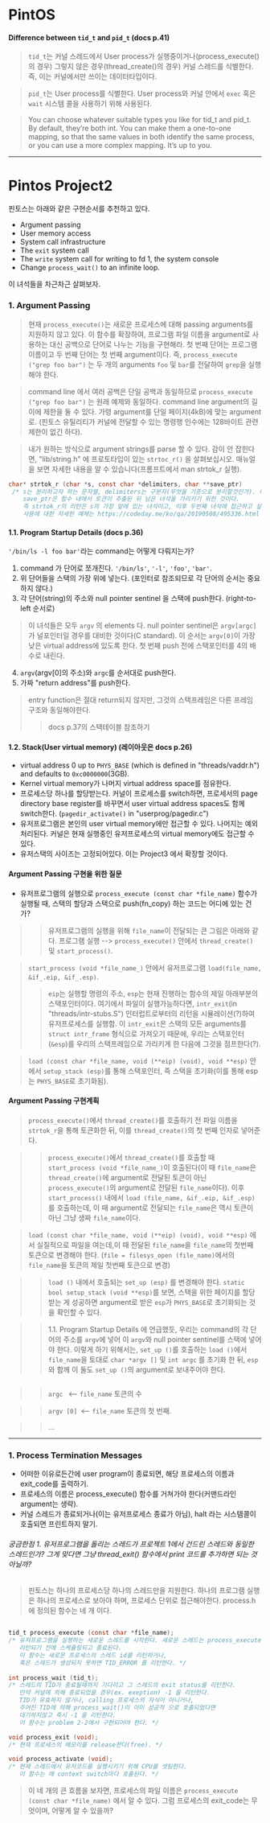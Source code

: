 # PintOS
#### Difference between ```tid_t``` and ```pid_t``` (docs p.41)
 > ```tid_t```는 커널 스레드에서 User process가 실행중이거나(process_execute()의 경우)
 그렇지 않은 경우(thread_create()의 경우) 커널 스레드를 식별한다.
 즉, 이는 커널에서만 쓰이는 데이터타입이다.
 
 > ```pid_t```는 User process를 식별한다. User process와 커널 안에서
 ```exec``` 혹은 ```wait``` 시스템 콜을 사용하기 위해 사용된다.
 
 > You can choose whatever suitable types you like for tid_t and pid_t.
 By default, they’re both int. You can make them a one-to-one mapping,
 so that the same values in both identify the same process,
 or you can use a more complex mapping. It’s up to you.

----------------------------------------

# Pintos Project2
핀토스는 아래와 같은 구현순서를 추천하고 있다.
 - Argument passing
 - User memory access
 - System call infrastructure
 - The ```exit``` system call
 - The ```write``` system call for writing to fd 1, the system console
 - Change ```process_wait()``` to an infinite loop.

이 녀석들을 차근차근 살펴보자.
### 1. Argument Passing
 > 현재 ```process_execute()```는 새로운 프로세스에 대해 passing arguments를 지원하지 않고 있다.
 이 함수를 확장하여, 프로그램 파일 이름을 argument로 사용하는 대신 공백으로 단어로 나누는 기능을 구현해라.
 첫 번째 단어는 프로그램 이름이고 두 번째 단어는 첫 번째 argument이다. 즉,
 ```process_execute ("grep foo bar")``` 는 두 개의 arguments ```foo``` 및 ```bar```를 전달하여 ```grep```을 실행해야 한다.
 
 > command line 에서 여러 공백은 단일 공백과 동일하므로 ```process_execute ("grep foo bar")``` 는 원래 예제와 동일하다.
 command line argument의 길이에 제한을 둘 수 있다. 가령 argument를 단일 페이지(4kB)에 맞는 argument로.
 (핀토스 유틸리티가 커널에 전달할 수 있는 명령행 인수에는 128바이트 관련 제한이 없긴 하다).
 
 > 내가 원하는 방식으로 argument strings를 parse 할 수 있다. 감이 안 잡힌다면, 
 "lib/string.h" 에 프로토타입이 있는 ```strtoc_r()``` 을 살펴보십시오.
 매뉴얼을 보면 자세한 내용을 알 수 있습니다(프롬프트에서 man strtok_r 실행).
```C
char* strtok_r (char *s, const char *delimiters, char **save_ptr)
 /* s는 분리하고자 하는 문자열, delimiters는 구분자(무엇을 기준으로 분리할것인가). 여기에서 분리자를 공백으로 줘야 한다.
    save_ptr은 함수 내에서 토큰이 추출된 뒤 남은 녀석을 가리키기 위한 것이다. 
    즉 strtok_r의 리턴은 s의 가장 앞에 있는 녀석이고, 이후 두번째 녀석에 접근하고 싶다면 두 번째 strtok 호출 전 s = save_ptr 해줘야 한다.
    사용에 대한 자세한 예제는 https://codeday.me/ko/qa/20190508/495336.html 참조. */
 ```
 
 
 #### 1.1. Program Startup Details (docs p.36)
 ```'/bin/ls -l foo bar'```라는 command는 어떻게 다뤄지는가?
  1. command 가 단어로 쪼개진다. ```'/bin/ls'```, ```'-l'```, ```'foo'```, ```'bar'```.
  2. 위 단어들을 스택의 가장 위에 넣는다. (포인터로 참조되므로 각 단어의 순서는 중요하지 않다.)
  3. 각 단어(string)의 주소와 null pointer sentinel 을 스택에 push한다. (right-to-left 순서로)
   > 이 녀석들은 모두 ```argv``` 의 elements 다. null pointer sentinel은 ```argv[argc]```가 널포인터일 경우를 대비한 것이다(C standard).
   > 이 순서는 ```argv[0]```이 가장 낮은 virtual address에 있도록 한다.
   > 첫 번째 push 전에 스택포인터를 4의 배수로 내린다.
  4. ```argv```(argv[0]의 주소)와 ```argc```를 순서대로 push한다.
  5. 가짜 "return address"를 push한다.
   > entry function은 절대 return되지 않지만, 그것의 스택프레임은 다른 프레임 구조와 동일해야한다.
   >> docs p.37의 스택테이블 참조하기
   
 #### 1.2. Stack(User virtual memory) (레이아웃은 docs p.26)
  - virtual address 0 up to ```PHYS_BASE``` (which is defined in "threads/vaddr.h") and defaults to ```0xc0000000```(3GB).
  - Kernel virtual memory가 나머지 virtual address space를 점유한다.
  - 프로세스당 하나를 할당받는다. 커널이 프로세스를 switch하면, 프로세서의 page directory base register를 바꾸면서 user virtual address spaces도 함께 switch한다. (```pagedir_activate()``` in "userprog/pagedir.c")
  - 유저프로그램은 본인의 user virtual memory에만 접근할 수 있다. 나머지는 예외처리된다. 커널은 현재 실행중인 유저프로세스의 virtual memory에도 접근할 수 있다.
  - 유저스택의 사이즈는 고정되어있다. 이는 Project3 에서 확장할 것이다.
  
  #### Argument Passing 구현을 위한 질문
  - 유저프로그램의 실행으로 ```process_execute (const char *file_name)``` 함수가 실행될 때, 스택의 할당과 스택으로 push(fn_copy) 하는 코드는 어디에 있는 건가?
  >> 유저프로그램의 실행을 위해 ```file_name```이 전달되는 큰 그림은 아래와 같다.
  > 프로그램 실행 --> ```process_execute()``` 안에서 ```thread_create()``` 및 ```start_process()```.
  
  > ```start_process (void *file_name_)``` 안에서 유저프로그램 ```load(file_name, &if_.eip, &if_.esp)```.
  >> ```eip```는 실행할 명령의 주소, ```esp```는 현재 진행하는 함수의 제일 아래부분의 스택포인터이다.
  >> 여기에서 파일이 실행가능하다면, ```intr_exit```(in "threads/intr-stubs.S") 인터럽트로부터의 리턴을 시뮬레이션(?)하여 유저프로세스를 실행함. 이 ```intr_exit```은 스택의 모든 arguments를 ```struct intr_frame``` 형식으로 가져오기 때문에, 우리는 스택포인터(```&esp```)를 우리의 스택프레임으로 가리키게 한 다음에 그것을 점프한다(?).
  
  > ```load (const char *file_name, void (**eip) (void), void **esp)``` 안에서 ```setup_stack (esp)```를 통해 스택포인터, 즉 스택을 초기화(이를 통해 esp는 ```PHYS_BASE```로 초기화됨).
  
  #### Argument Passing 구현계획
  > ```process_execute()```에서 ```thread_create()```를 호출하기 전 파일 이름을 ```strtok_r```을 통해 토큰화한 뒤, 이를 ```thread_create()```의 첫 번째 인자로 넣어준다.
  
  >> ```process_execute()```에서 ```thread_create()```를 호출할 때 ```start_process (void *file_name_)```이 호출된다(이 때 ```file_name```은 ```thread_create()```에 argument로 전달된 토큰이 아닌 ```process_execute()```의 argument로 전달된 ```file_name```이다). 이후 ```start_process()``` 내에서 ```load (file_name, &if_.eip, &if_.esp)``` 를 호출하는데, 이 때 argument로 전달되는 ```file_name```은 역시 토큰이 아닌 그냥 생짜 ```file_name```이다.
  
  > ```load (const char *file_name, void (**eip) (void), void **esp)``` 에서 실질적으로 파일을 여는데,이 때 전달된 ```file_name```을 ```file_name```의 첫번째 토큰으로 변경해야 한다. (```file = filesys_open (file_name)```에서의 ```file_name```을 토큰의 제일 첫번째 토큰으로 변경)
  
  >> ```load ()``` 내에서 호출되는 ```set_up (esp)``` 를 변경해야 한다. ```static bool setup_stack (void **esp)```를 보면, 스택을 위한 페이지를 할당받는 게 성공하면 argument로 받은 ```esp```가 ```PHYS_BASE```로 초기화되는 것을 확인할 수 있다.
  
  >> 1.1. Program Startup Details 에 언급했듯, 우리는 command의 각 단어의 주소를 ```argv```에 넣어 이 ```argv```와 null pointer sentinel를 스택에 넣어야 한다. 이렇게 하기 위해서는, ```set_up ()```를 호출하는 ```load ()```에서 ```file_name```을 토대로 ```char *argv []``` 및 ```int argc``` 를 초기화 한 뒤, ```esp```와 함께 이 둘도 ```set_up ()```의 argument로 보내주어야 한다.
  
  >> ```
  
  >> ```argc ``` <-- ```file_name``` 토큰의 수
  
  >> ```argv [0] ```<-- ```file_name``` 토큰의 첫 번째.
  
  >> ...
  
-----------------------------------

### 1. Process Termination Messages

 - 어떠한 이유로든간에 user program이 종료되면, 해당 프로세스의 이름과 exit_code를 출력하기.
 - 프로세스의 이름은 process_execute() 함수를 거쳐가야 한다(커맨드라인 argument는 생략).
 - 커널 스레드가 종료되거나(이는 유저프로세스 종료가 아님), halt 라는 시스템콜이 호출되면 프린트하지 말기.

###### 궁금한점 1. 유저프로그램을 돌리는 스레드가 프로젝트 1에서 건드린 스레드와 동일한 스레드인가? 그게 맞다면 그냥 thread_exit() 함수에서 print 코드를 추가하면 되는 것 아닐까?
> 핀토스는 하나의 프로세스당 하나의 스레드만을 지원한다. 하나의 프로그램 실행은 하나의 프로세스로 보아야 하며,
프로세스 단위로 접근해야한다.
> process.h 에 정의된 함수는 네 개 이다.
```C

tid_t process_execute (const char *file_name);
/* 유저프로그램을 실행하는 새로운 스레드를 시작한다. 새로운 스레드는 process_execute()가
   리턴되기 전에 스케쥴링되고 종료된다.
   이 함수는 새로운 프로세스의 스레드 id를 리턴하거나,
   혹은 스레드가 생성되지 못하면 TID_ERROR 를 리턴한다. */
   
int process_wait (tid_t);
/* 스레드의 TID가 종료될때까지 기다리고 그 스레드의 exit status를 리턴한다.
   만약 커널에 의해 종료되었을 경우(ex. exeption) -1 을 리턴한다.
   TID가 유효하지 않거나, calling 프로세스의 자식이 아니거나,
   주어진 TID에 의해 process_wait()이 이미 성공적 으로 호출되었다면
   대기하지않고 즉시 -1 을 리턴한다.
   이 함수는 problem 2-2에서 구현되어야 한다. */

void process_exit (void);
/* 현재 프로세스의 메모리를 release한다(free). */

void process_activate (void);
/* 현재 스레드에서 유저코드를 실행시키기 위해 CPU를 셋팅한다.
   이 함수는 매 context switch마다 호출된다. */

```
> 이 네 개의 큰 흐름을 보자면,
프로세스의 파일 이름은 ```process_execute (const char *file_name)``` 에서 알 수 있다.
그럼 프로세스의 exit_code는 무엇이며, 어떻게 알 수 있을까?
